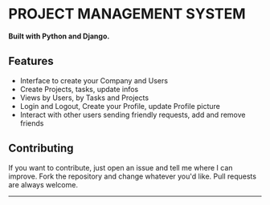 # PROJECT MANAGEMENT SYSTEM

**Built with Python and Django.**

## Features


* Interface to create your Company and Users
* Create Projects, tasks, update infos
* Views by Users, by Tasks and Projects
* Login and Logout, Create your Profile, update Profile picture
* Interact with other users sending friendly requests, add and remove friends

## Contributing

If you want to contribute, just open an issue and tell me where I can improve.
Fork the repository and change whatever you'd like.
Pull requests are always welcome.

--------------------------------------------------------------------------------------------
